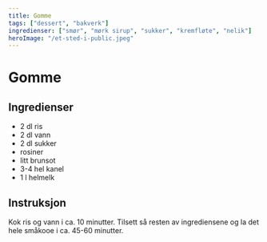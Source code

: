 ```yaml
---
title: Gomme
tags: ["dessert", "bakverk"]
ingredienser: ["smør", "mørk sirup", "sukker", "kremfløte", "nelik"]
heroImage: "/et-sted-i-public.jpeg"
---
```


# Gomme

## Ingredienser

- 2 dl ris
- 2 dl vann
- 2 dl sukker
- rosiner
- litt brunsot
- 3-4 hel kanel
- 1 l helmelk

## Instruksjon

Kok ris og vann i ca. 10 minutter. Tilsett så resten av ingrediensene og la det hele småkooe i ca. 45-60 minutter.
